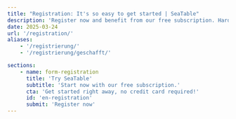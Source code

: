 ```yaml
---
title: "Registration: It's so easy to get started | SeaTable"
description: 'Register now and benefit from our free subscription. Hardly any effort, immediate use, no credit card required.'
date: 2025-03-24
url: '/registration/'
aliases:
    - '/registrierung/'
    - '/registrierung/geschafft/'

sections:
    - name: form-registration
      title: 'Try SeaTable'
      subtitle: 'Start now with our free subscription.'
      cta: 'Get started right away, no credit card required!'
      id: 'en-registration'
      submit: 'Register now'
---
```

